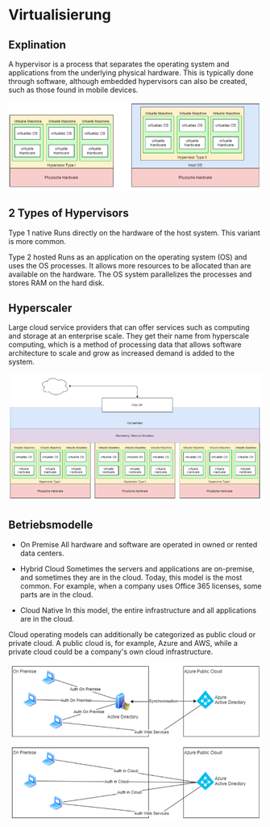 # Virtualisierung

## Explination
A hypervisor is a process that separates the operating system and applications from the underlying physical hardware. This is typically done through software, although embedded hypervisors can also be created, such as those found in mobile devices.

![Hypervisor](image.png)

## 2 Types of Hypervisors
Type  1 native
Runs directly on the hardware of the host system. This variant is more common.

Type 2 hosted
Runs as an application on the operating system (OS) and uses the OS processes. It allows more resources to be allocated than are available on the hardware. The OS system parallelizes the processes and stores RAM on the hard disk.

## Hyperscaler
Large cloud service providers that can offer services such as computing and storage at an enterprise scale. They get their name from hyperscale computing, which is a method of processing data that allows software architecture to scale and grow as increased demand is added to the system.

![Hyperscaler](image-1.png)

## Betriebsmodelle
- On Premise
All hardware and software are operated in owned or rented data centers.

- Hybrid Cloud
Sometimes the servers and applications are on-premise, and sometimes they are in the cloud. Today, this model is the most common. For example, when a company uses Office 365 licenses, some parts are in the cloud.

- Cloud Native
In this model, the entire infrastructure and all applications are in the cloud.

Cloud operating models can additionally be categorized as public cloud or private cloud. A public cloud is, for example, Azure and AWS, while a private cloud could be a company's own cloud infrastructure.

![Betriebsmodelle](image-2.png)

